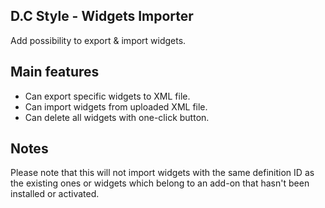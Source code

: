 ## D.C Style - Widgets Importer
Add possibility to export & import widgets.

## Main features
- Can export specific widgets to XML file.
- Can import widgets from uploaded XML file.
- Can delete all widgets with one-click button.

## Notes
Please note that this will not import widgets with the same definition ID as the existing ones or widgets which belong to an add-on that hasn't been installed or activated.